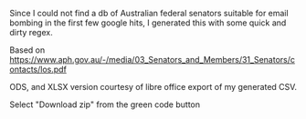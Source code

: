 Since I could not find a db of Australian federal senators suitable for email bombing in the first few google hits, I generated
this with some quick and dirty regex.

Based on https://www.aph.gov.au/-/media/03_Senators_and_Members/31_Senators/contacts/los.pdf 

ODS, and XLSX version courtesy of libre office export of my generated CSV.

Select "Download zip" from the green code button

